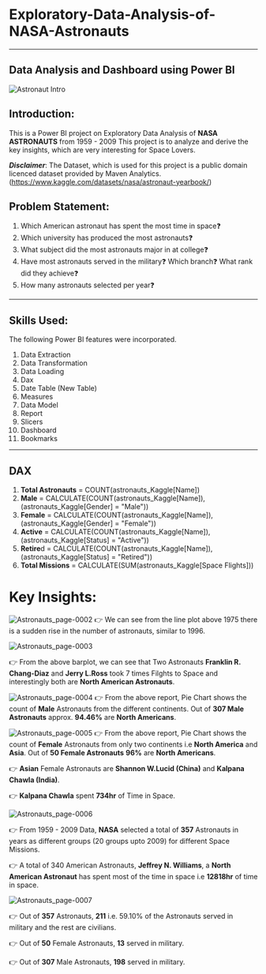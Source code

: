 # **Exploratory-Data-Analysis-of-NASA-Astronauts**
----------
**Data Analysis and Dashboard using Power BI**
----------
![Astronaut Intro](https://github.com/soma-ramesh/Exploratory-Data-Analysis-of-NASA-Astronauts/assets/143477687/9a063227-461b-46b2-a68c-ea35037952a8)

## Introduction:
This is a Power BI project on Exploratory Data Analysis of **NASA ASTRONAUTS** from 1959 - 2009 
This project is to analyze and derive the key insights, which are very interesting for Space Lovers.

**_Disclaimer_**: The Dataset, which is used for this project is a public domain licenced dataset provided by Maven Analytics.
(https://www.kaggle.com/datasets/nasa/astronaut-yearbook/)

## Problem Statement:
1. Which American astronaut has spent the most time in space❓
2. Which university has produced the most astronauts❓
3. What subject did the most astronauts major in at college❓
4. Have most astronauts served in the military❓ Which branch❓ What rank did they achieve❓
5. How many astronauts selected per year❓

-----

## Skills Used:
The following Power BI features were incorporated.
1. Data Extraction
2. Data Transformation
3. Data Loading
4. Dax
5. Date Table (New Table)
6. Measures
7. Data Model
8. Report
9. Slicers
10. Dashboard
11. Bookmarks

---

## DAX 

1. **Total Astronauts** = COUNT(astronauts_Kaggle[Name])
2. **Male** = CALCULATE(COUNT(astronauts_Kaggle[Name]), (astronauts_Kaggle[Gender] = "Male"))
3. **Female** = CALCULATE(COUNT(astronauts_Kaggle[Name]), (astronauts_Kaggle[Gender] = "Female"))
4. **Active** = CALCULATE(COUNT(astronauts_Kaggle[Name]),(astronauts_Kaggle[Status] = "Active"))
5. **Retire**d = CALCULATE(COUNT(astronauts_Kaggle[Name]),(astronauts_Kaggle[Status] = "Retired"))
6. **Total Missions** = CALCULATE(SUM(astronauts_Kaggle[Space Flights]))

# Key Insights:
![Astronauts_page-0002](https://github.com/soma-ramesh/Exploratory-Data-Analysis-of-NASA-Astronauts/assets/143477687/2bfad1b2-47af-4529-b91a-4a9e9538e412)
👉 We can see from the line plot above 1975 there is a sudden rise in the number of astronauts, similar to 1996.






![Astronauts_page-0003](https://github.com/soma-ramesh/Exploratory-Data-Analysis-of-NASA-Astronauts/assets/143477687/e7ac5aac-730b-49d6-b413-d73afc5182ff)

👉 From the above barplot, we can see that Two Astronauts **Franklin R. Chang-Diaz** and **Jerry L.Ross** took 7 times Filghts to Space and interestingly both are **North American Astronauts**.





![Astronauts_page-0004](https://github.com/soma-ramesh/Exploratory-Data-Analysis-of-NASA-Astronauts/assets/143477687/e3b429e6-0ba6-4287-9f60-0eb10ea14b44)
👉 From the above report, Pie Chart shows the count of **Male** Astronauts from the different continents. Out of **307 Male Astronauts** approx. **94.46%** are **North Americans**.






![Astronauts_page-0005](https://github.com/soma-ramesh/Exploratory-Data-Analysis-of-NASA-Astronauts/assets/143477687/250a85a4-1436-46f5-8ce1-ee528550a2d4)
👉 From the above report, Pie Chart shows the count of **Female** Astronauts from only two continents i.e **North America** and **Asia**. Out of **50 Female Astronauts**  **96%** are **North Americans**.


👉 **Asian** Female Astronauts are **Shannon W.Lucid (China)** and **Kalpana Chawla (India)**.


👉 **Kalpana Chawla** spent **734hr** of Time in Space.






![Astronauts_page-0006](https://github.com/soma-ramesh/Exploratory-Data-Analysis-of-NASA-Astronauts/assets/143477687/54b0bbc7-6401-44d3-8fd8-e225940271fa)

👉 From 1959 - 2009 Data, **NASA** selected a total of **357** Astronauts in years as different groups (20 groups upto 2009) for different Space Missions.


👉 A total of  340  American Astronauts, **Jeffrey N. Williams**, a **North American Astronaut** has spent most of the time in space i.e **12818hr** of time in space.







![Astronauts_page-0007](https://github.com/soma-ramesh/Exploratory-Data-Analysis-of-NASA-Astronauts/assets/143477687/3eb017f8-353c-4d38-a204-667a23a59d74)

👉 Out of  **357**  Astronauts, **211** i.e.  59.10% of the Astronauts served in military and the rest are civilians.

👉  Out of **50** Female Astronauts, **13** served in military.

👉  Out of **307** Male Astronauts, **198** served in military.









